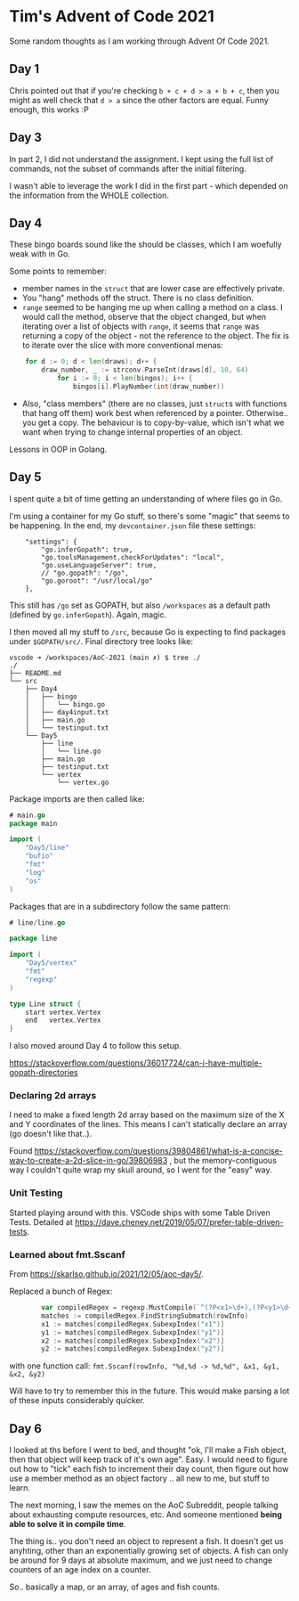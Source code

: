 # Tim's Advent of Code 2021

Some random thoughts as I am working through Advent Of Code 2021.

## Day 1

Chris pointed out that if you're checking `b + c + d > a + b + c`, then you might as well check that `d > a` since the other factors are equal. Funny enough, this works :P

## Day 3

In part 2, I did not understand the assignment. I kept using the full list of commands, not the subset of commands after the initial filtering.

I wasn't able to leverage the work I did in the first part - which depended on the information from the WHOLE collection.

## Day 4

These bingo boards sound like the should be classes, which I am woefully weak with in Go.

Some points to remember:
- member names in the `struct` that are lower case are effectively private.
- You "hang" methods off the struct. There is no class definition.
- `range` seemed to be hanging me up when calling a method on a class.  I would call the method, observe that the object changed, but when iterating over a list of objects with `range`, it seems that `range` was returning a copy of the object - not the reference to the object.  The fix is to iterate over the slice with more conventional menas:

```go
	for d := 0; d < len(draws); d++ {
		draw_number, _ := strconv.ParseInt(draws[d], 10, 64)
			for i := 0; i < len(bingos); i++ {
				bingos[i].PlayNumber(int(draw_number))
```
- Also, "class members" (there are no classes, just `struct`s with functions that hang off them) work best when referenced by a pointer.  Otherwise..  you get a copy. The behaviour is to copy-by-value, which isn't what we want when trying to change internal properties of an object.

Lessons in OOP in Golang.

## Day 5

I spent quite a bit of time getting an understanding of where files go in Go.

I'm using a container for my Go stuff, so there's some "magic" that seems to be happening.  In the end, my `devcontainer.json` file these settings:

```
	"settings": {
		"go.inferGopath": true,
		"go.toolsManagement.checkForUpdates": "local",
		"go.useLanguageServer": true,
		// "go.gopath": "/go",
		"go.goroot": "/usr/local/go"
	},
```

This still has `/go` set as GOPATH, but also `/workspaces` as a default path (defined by `go.inferGopath`).  Again, magic.

I then moved all my stuff to `/src`, because Go is expecting to find packages under `$GOPATH/src/`.  Final directory tree looks like:
```
vscode ➜ /workspaces/AoC-2021 (main ✗) $ tree ./
./
├── README.md
└── src
    ├── Day4
    │   ├── bingo
    │   │   └── bingo.go
    │   ├── day4input.txt
    │   ├── main.go
    │   └── testinput.txt
    └── Day5
        ├── line
        │   └── line.go
        ├── main.go
        ├── testinput.txt
        └── vertex
            └── vertex.go
```

Package imports are then called like:

```go
# main.go
package main

import (
	"Day5/line"
	"bufio"
	"fmt"
	"log"
	"os"
)
```

Packages that are in a subdirectory follow the same pattern:
```go
# line/line.go

package line

import (
	"Day5/vertex"
	"fmt"
	"regexp"
)

type Line struct {
	start vertex.Vertex
	end   vertex.Vertex
}
```

I also moved around Day 4 to follow this setup.

https://stackoverflow.com/questions/36017724/can-i-have-multiple-gopath-directories

### Declaring 2d arrays
I need to make a fixed length 2d array based on the maximum size of the X and Y coordinates of the lines.  This means I can't statically declare an array (go doesn't like that..).

Found https://stackoverflow.com/questions/39804861/what-is-a-concise-way-to-create-a-2d-slice-in-go/39806983 , but the memory-contiguous way I couldn't quite wrap my skull around, so I went for the "easy" way.

### Unit Testing

Started playing around with this.  VSCode ships with some Table Driven Tests.  Detailed at https://dave.cheney.net/2019/05/07/prefer-table-driven-tests.

### Learned about fmt.Sscanf

From https://skarlso.github.io/2021/12/05/aoc-day5/.

Replaced a bunch of Regex:
```go
		var compiledRegex = regexp.MustCompile(`^(?P<x1>\d+),(?P<y1>\d+) -> (?P<x2>\d+),(?P<y2>\d+)$`)
		matches := compiledRegex.FindStringSubmatch(rowInfo)
		x1 := matches[compiledRegex.SubexpIndex("x1")]
		y1 := matches[compiledRegex.SubexpIndex("y1")]
		x2 := matches[compiledRegex.SubexpIndex("x2")]
		y2 := matches[compiledRegex.SubexpIndex("y2")]
```

with one function call: `fmt.Sscanf(rowInfo, "%d,%d -> %d,%d", &x1, &y1, &x2, &y2)`

Will have to try to remember this in the future. This would make parsing a lot of these inputs considerably quicker.

## Day 6

I looked at ths before I went to bed, and thought "ok, I'll make a Fish object, then that object will keep track of it's own age".  Easy. I would need to figure out how to "tick" each fish to increment their day count, then figure out how use a member method as an object factory ..  all new to me, but stuff to learn.

The next morning, I saw the memes on the AoC Subreddit, people talking about exhausting compute resources, etc.  And someone mentioned **being able to solve it in compile time**.

The thing is..  you don't need an object to represent a fish. It doesn't get us anyhting, other than an exponentially growing set of objects. A fish can only be around for 9 days at absolute maximum, and we just need to change counters of an age index on a counter.

So..  basically a map, or an array, of ages and fish counts.
